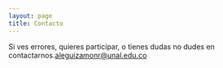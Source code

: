 ```yaml
---
layout: page
title: Contacto
---
```



Si ves errores, quieres participar, o tienes dudas no dudes en contactarnos.[aleguizamonr@unal.edu.co](mailto:aleguizamonr@unal.edu.co) 

